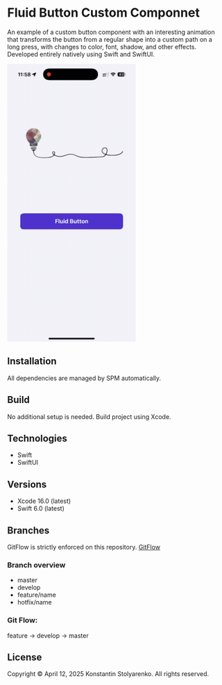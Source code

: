 # Fluid Button Custom Componnet
An example of a custom button component with an interesting animation that transforms the button from a regular shape into a custom path on a long press, with changes to color, font, shadow, and other effects.
Developed entirely natively using Swift and SwiftUI.

![Demo](demo.gif)

## Installation
All dependencies are managed by SPM automatically.

## Build
No additional setup is needed. Build project using Xcode.

## Technologies
* Swift
* SwiftUI

## Versions
* Xcode 16.0 (latest)
* Swift 6.0 (latest)

## Branches
GitFlow is strictly enforced on this repository. [GitFlow](https://www.atlassian.com/git/tutorials/comparing-workflows/gitflow-workflow)

### Branch overview
* master
* develop
* feature/name
* hotfix/name

### Git Flow:
feature -> develop -> master

## License
Copyright © April 12, 2025 Konstantin Stolyarenko. All rights reserved.
